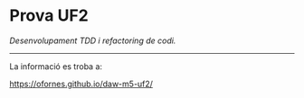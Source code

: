 # Prova UF2

*Desenvolupament TDD i refactoring de codi.*

------

La informació es troba a:

 https://ofornes.github.io/daw-m5-uf2/

